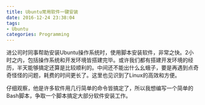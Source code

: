 ```yaml
---
title: Ubuntu常用软件一键安装
date: 2016-12-24 23:38:04
tags:
- Ubuntu
categories: Programming
---
```


进公司时同事帮助安装Ubuntu操作系统时，使用脚本安装软件，非常之快。2小时之内，包括操作系统和开发环境皆搭建完毕。或许我们都有搭建开发环境的经历，半天能够搞定还算是比较顺利的。中间还不能出什么幺蛾子，要是再遇到点奇奇怪怪的问题，耗费的时间更长了。这里也见识到了Linux的高效和方便。

<!-- more -->

仔细观察，他是许多软件用几行简单的命令皆搞定了，所以我想编写一个简单的Bash脚本，争取一个脚本搞定大部分软件安装工作。
